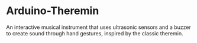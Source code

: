 # Arduino-Theremin
An interactive musical instrument that uses ultrasonic sensors and a buzzer to create sound through hand gestures, inspired by the classic theremin.
